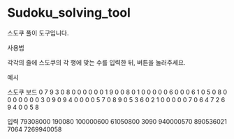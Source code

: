 # Sudoku_solving_tool
스도쿠 풀이 도구입니다.

사용법

각각의 줄에 스도쿠의 각 행에 맞는 수를 입력한 뒤, 버튼을 눌러주세요.

예시

스도쿠 보드
0 7 9 3 0 8 0 0 0
0 0 0 1 9 0 0 8 0
1 0 0 0 0 0 6 0 0
0 6 1 0 5 0 8 0 0
0 0 0 0 0 3 0 9 0
9 4 0 0 0 0 5 7 0
8 9 0 5 3 6 0 2 1
0 0 0 0 0 7 0 6 4
7 2 6 9 4 0 0 5 8

입력
79308000
190080
100000600
61050800
3090
940000570
890536021
7064
7269940058
